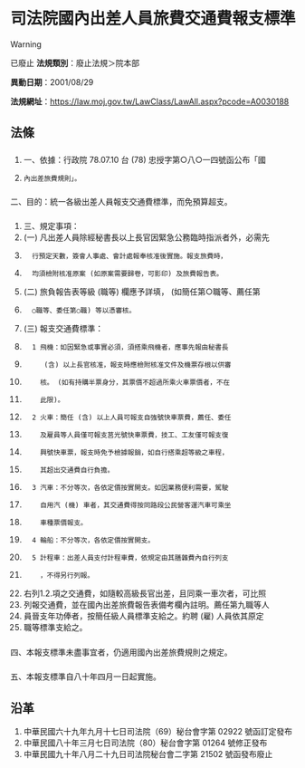# 司法院國內出差人員旅費交通費報支標準


> [!WARNING]
> 已廢止
**法規類別**：廢止法規＞院本部

**異動日期**：2001/08/29  

**法規網址**：https://law.moj.gov.tw/LawClass/LawAll.aspx?pcode=A0030188



## 法條
##### 
1. 一、依據：行政院 78.07.10 台 (78) 忠授字第○八○一四號函公布「國
1.     內出差旅費規則」。

##### 
二、目的：統一各級出差人員報支交通費標準，而免預算超支。

##### 
1. 三、規定事項：
1.  (一) 凡出差人員除經秘書長以上長官因緊急公務臨時指派者外，必需先
1.       行預定天數，簽會人事處、會計處報奉核准後實施。報支旅費時，
1.       均須檢附核准原案 (如原案需要歸卷，可影印) 及旅費報告表。
1.  (二) 旅負報告表等級 (職等) 欄應予詳填， (如簡任第○職等、薦任第
1.       ○職等、委任第○職) 等以憑審核。
1.  (三) 報支交通費標準：
1.       1 飛機：如因緊急或事實必須，須搭乘飛機者，應事先報由秘書長
1.          (含) 以上長官核准，報支時應檢附核准文件及機票存根以供審
1.         核。 (如有持購半票身分，其票價不超過所乘火車票價者，不在
1.         此限)。
1.       2 火車：簡任 (含) 以上人員可報支自強號快車票費，薦任、委任
1.         及雇員等人員僅可報支莒光號快車票費，技工、工友僅可報支復
1.         興號快車票，報支時免予檢據報銷，如自行搭乘超等級之車程，
1.         其超出交通費自行負擔。
1.       3 汽車：不分等次，各依定價按實開支。如因業務便利需要，駕駛
1.         自用汽 (機) 車者，其交通費得按同路段公民營客運汽車可乘坐
1.         車種票價報支。
1.       4 輪船：不分等次，各依定價按實開支。
1.       5 計程車：出差人員支付計程車費，依規定由其膳雜費內自行列支
1.         ，不得另行列報。
1.   右列1.2.項之交通費，如隨較高級長官出差，且同乘一車次者，可比照
1.   列報交通費，並在國內出差旅費報告表備考欄內註明。薦任第九職等人
1.   員晉支年功俸者，按簡任級人員標準支給之。約聘 (雇) 人員依其原定
1.   職等標準支給之。

##### 
四、本報支標準未盡事宜者，仍適用國內出差旅費規則之規定。

##### 
五、本報支標準自八十年四月一日起實施。

## 沿革
1. 中華民國六十九年九月十七日司法院（69）秘台會字第 02922  號函訂定發布
1. 中華民國八十年三月七日司法院（80）秘台會字第 01264  號修正發布
1. 中華民國九十年八月二十九日司法院秘台會二字第 21502  號函發布廢止
